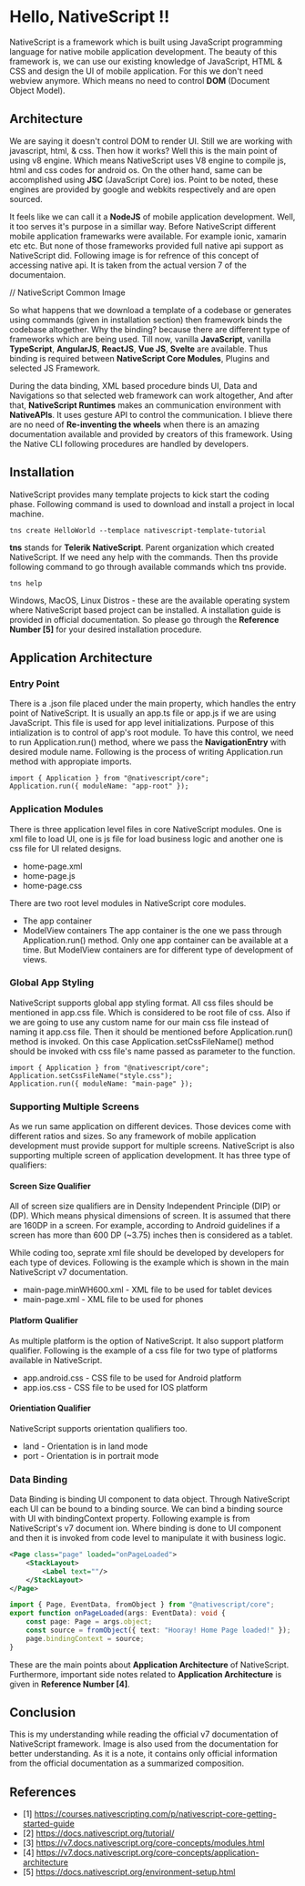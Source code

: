 # Hello, NativeScript !!
NativeScript is a framework which is built using JavaScript programming language for native mobile application development. The beauty of this framework is, we can use our existing knowledge of JavaScript, HTML & CSS and design the UI of mobile application. For this we don't need webview anymore. Which means no need to control **DOM** (Document Object Model).

## Architecture
We are saying it doesn't control DOM to render UI. Still we are working with javascript, html, & css. Then how it works? Well this is the main point of using v8 engine. Which means NativeScript uses V8 engine to compile js, html and css codes for android os. On the other hand, same can be accomplished using **JSC** (JavaScript Core) ios. Point to be noted, these engines are provided by google and webkits respectively and are open sourced.

It feels like we can call it a **NodeJS** of mobile application development. Well, it too serves it's purpose in a simillar way. Before NativeScript different mobile application framewarks were available. For example ionic, xamarin etc etc. But none of those frameworks provided full native api support as NativeScript did. Following image is for refrence of this concept of accessing native api. It is taken from the actual version 7 of the documentaion.

// NativeScript Common Image

So what happens that we download a template of a codebase or generates using commands (given in installation section) then framework binds the codebase altogether. Why the binding? because there are different type of frameworks which are being used. Till now, vanilla **JavaScript**, vanilla **TypeScript**, **AngularJS**, **ReactJS**, **Vue JS**, **Svelte** are available. Thus binding is required between **NativeScript Core Modules**, Plugins and selected JS Framework.

During the data binding, XML based procedure binds UI, Data and Navigations so that selected web framework can work altogether, And after that, **NativeScript Runtimes** makes an communication environment with **NativeAPIs**. It uses gesture API to control the communication. I blieve there are no need of **Re-inventing the wheels** when there is an amazing documentation available and provided by creators of this framework. Using the Native CLI following procedures are handled by developers.

## Installation
NativeScript provides many template projects to kick start the coding phase. Following command is used to download and install a project in local machine.
```
tns create HelloWorld --templace nativescript-template-tutorial
```
**tns** stands for **Telerik NativeScript**. Parent organization which created NativeScript. If we need any help with the commands. Then ths provide following command to go through available commands which tns provide.
```
tns help
```
Windows, MacOS, Linux Distros - these are the available operating system where NativeScript based project can be installed. A installation guide is provided in official documentation. So please go through the **Reference Number [5]** for your desired installation procedure.

## Application Architecture
### Entry Point
There is a .json file placed under the main property, which handles the entry point of NativeScript. It is usually an app.ts file or app.js if we are using JavaScript. This file is used for app level initializations. Purpose of this intialization is to control of app's root module. To have this control, we need to run Application.run() method, where we pass the **NavigationEntry** with desired module name. Following is the process of writing Application.run method with appropiate imports.
```
import { Application } from "@nativescript/core";
Application.run({ moduleName: "app-root" });
````
### Application Modules
There is three application level files in core NativeScript modules. One is xml file to load UI, one is js file for load business logic and another one is css file for UI related designs.
- home-page.xml
- home-page.js
- home-page.css

There are two root level modules in NativeScript core modules.
- The app container
- ModelView containers
The app container is the one we pass through Application.run() method. Only one app container can be available at a time. But ModelView containers are for different type of development of views.

### Global App Styling
NativeScript supports global app styling format. All css files should be mentioned in app.css file. Which is considered to be root file of css. Also if we are going to use any custom name for our main css file instead of naming it app.css file. Then it should be mentioned before Application.run() method is invoked. On this case Application.setCssFileName() method should be invoked with css file's name passed as parameter to the function.

```
import { Application } from "@nativescript/core";
Application.setCssFileName("style.css");
Application.run({ moduleName: "main-page" });
```

### Supporting Multiple Screens
As we run same application on different devices. Those devices come with different ratios and sizes. So any framework of mobile application development must provide support for multiple screens. NativeScript is also supporting multiple screen of application development. It has three type of qualifiers:

#### Screen Size Qualifier
All of screen size qualifiers are in Density Independent Principle (DIP) or (DP). Which means physical dimensions of screen. It is assumed that there are 160DP in a screen. For example, according to Android guidelines if a screen has more than 600 DP (~3.75) inches then is considered as a tablet.

While coding too, seprate xml file should be developed by developers for each type of devices. Following is the example which is shown in the main NativeScript v7 documentation.
- main-page.minWH600.xml - XML file to be used for tablet devices
- main-page.xml - XML file to be used for phones

#### Platform Qualifier
As multiple platform is the option of NativeScript. It also support platform qualifier. Following is the example of a css file for two type of platforms available in NativeScript.
- app.android.css - CSS file to be used for Android platform
- app.ios.css - CSS file to be used for IOS platform

#### Orientiation Qualifier
NativeScript supports orientation qualifiers too.
- land - Orientation is in land mode
- port - Orientation is in portrait mode

### Data Binding
Data Binding is binding UI component to data object. Through NativeScript each UI can be bound to a binding source. We can bind a binding source with UI with bindingContext property. Following example is from NativeScript's v7 document ion. Where binding is done to UI component and then it is invoked from code level to manipulate it with business logic.

```XML
<Page class="page" loaded="onPageLoaded">
    <StackLayout>
        <Label text=""/>
    </StackLayout>
</Page>
```

```TypeScript
import { Page, EventData, fromObject } from "@nativescript/core";
export function onPageLoaded(args: EventData): void {
    const page: Page = args.object;
    const source = fromObject({ text: "Hooray! Home Page loaded!" });
    page.bindingContext = source;
}
```

These are the main points about **Application Architecture** of NativeScript. Furthermore, important side notes related to **Application Architecture** is given in **Reference Number [4]**.

## Conclusion
This is my understanding while reading the official v7 documentation of NativeScript framework. Image is also used from the documentation for better understanding. As it is a note, it contains only official information from the official documentation as a summarized composition.

## References
- [1] https://courses.nativescripting.com/p/nativescript-core-getting-started-guide
- [2] https://docs.nativescript.org/tutorial/
- [3] https://v7.docs.nativescript.org/core-concepts/modules.html
- [4] https://v7.docs.nativescript.org/core-concepts/application-architecture
- [5] https://docs.nativescript.org/environment-setup.html